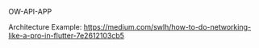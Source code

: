 OW-API-APP

Architecture Example:
https://medium.com/swlh/how-to-do-networking-like-a-pro-in-flutter-7e2612103cb5
